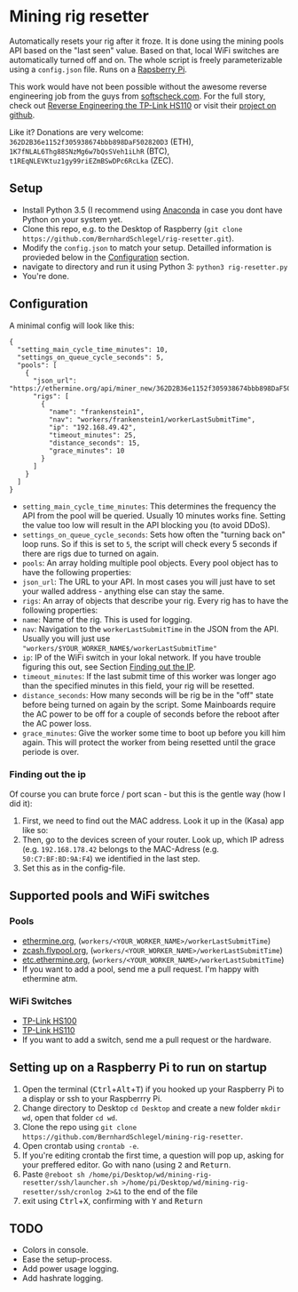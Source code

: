 # Mining rig resetter

Automatically resets your rig after it froze. It is done using the mining pools
API based on the "last seen" value. Based on that, local WiFi switches are
automatically turned off and on. The whole script is freely parameterizable
using a `config.json` file. Runs on a [Rapsberry Pi](http://amzn.to/2tDxQ1x).

This work would have not been possible without the awesome reverse engineering job
from the guys from [softscheck.com](https://www.softscheck.com/en/reverse-engineering-tp-link-hs110/).
For the full story, check out [Reverse Engineering the TP-Link HS110](https://www.softscheck.com/en/reverse-engineering-tp-link-hs110/) or visit
their [project on  github](https://github.com/softScheck/tplink-smartplug).

Like it? Donations are very welcome: `362D2B36e1152f305938674bbb898DaF502820D3` (ETH), `1K7fNLAL6Thg88SNzMg6w7bQsSVeh1iLhR` (BTC), `t1REqNLEVKtuz1gy99riEZmBSwDPc6RcLka` (ZEC).

## Setup

- Install Python 3.5 (I recommend using [Anaconda](https://www.continuum.io/downloads) in case you dont have Python on your
  system yet.
- Clone this repo, e.g. to the Desktop of Raspberry (`git clone https://github.com/BernhardSchlegel/rig-resetter.git`).
- Modify the `config.json` to match your setup. Detailled information is provieded
  below in the [Configuration](#Configuration) section.
- navigate to directory and run it using Python 3: `python3 rig-resetter.py`
- You're done.

## Configuration

A minimal config will look like this:

    {
      "setting_main_cycle_time_minutes": 10,
      "settings_on_queue_cycle_seconds": 5,
      "pools": [
        {
          "json_url": "https://ethermine.org/api/miner_new/362D2B36e1152f305938674bbb898DaF502820D3",
          "rigs": [
            {
              "name": "frankenstein1",
              "nav": "workers/frankenstein1/workerLastSubmitTime",
              "ip": "192.168.49.42",
              "timeout_minutes": 25,
              "distance_seconds": 15,
              "grace_minutes": 10
            }
          ]
        }
      ]
    }

- `setting_main_cycle_time_minutes`: This determines the frequency the API from
  the pool will be queried. Usually 10 minutes works fine. Setting the value too
  low will result in the API blocking you (to avoid DDoS).
- `settings_on_queue_cycle_seconds`: Sets how often the "turning back on" loop
  runs. So if this is set to `5`, the script will check every 5 seconds if there
  are rigs due to turned on again.
- `pools`: An array holding multiple pool objects. Every pool object has to have
   the following properties:
- `json_url`: The URL to your API. In most cases you will just have to set your
   walled address - anything else can stay the same.
- `rigs`: An array of objects that describe your rig. Every rig has to have the
   following properties:
- `name`: Name of the rig. This is used for logging.
- `nav`: Navigation to the `workerLastSubmitTime` in the JSON from the API.
   Usually you will just use `"workers/$YOUR_WORKER_NAME$/workerLastSubmitTime"`
- `ip`: IP of the WiFi switch in your lokal network. If you have trouble figuring
   this out, see Section [Finding out the IP](#finding-out-the-ip).
- `timeout_minutes`: If the last submit time of this worker was longer ago than
   the specified minutes in this field, your rig will be resetted.
- `distance_seconds`: How many seconds will be rig be in the "off" state before
   being turned on again by the script. Some Mainboards require the AC power to
   be off for a couple of seconds before the reboot after the AC power loss.
- `grace_minutes`: Give the worker some time to boot up before you kill him again.
   This will protect the worker from being resetted until the grace periode is over.


### Finding out the ip

Of course you can brute force / port scan - but this is the gentle way (how I did it):

1. First, we need to find out the MAC address. Look it up in the (Kasa) app like so:
1. Then, go to the devices screen of your router. Look up, which IP adress (e.g.
   `192.168.178.42` belongs to the MAC-Adress (e.g. `50:C7:BF:BD:9A:F4`) we
   identified in the last step.
1. Set this as <IP> in the config-file.


## Supported pools and WiFi switches

### Pools

- [ethermine.org](https://ethermine.org/), (`workers/<YOUR_WORKER_NAME>/workerLastSubmitTime`)
- [zcash.flypool.org](http://zcash.flypool.org/), (`workers/<YOUR_WORKER_NAME>/workerLastSubmitTime`)
- [etc.ethermine.org](https://etc.ethermine.org/), (`workers/<YOUR_WORKER_NAME>/workerLastSubmitTime`)
- If you want to add a pool, send me a pull request. I'm happy with ethermine atm.

### WiFi Switches

- [TP-Link HS100](http://amzn.to/2tGy4sN)
- [TP-Link HS110](http://amzn.to/2utluf2)
- If you want to add a switch, send me a pull request or the hardware.

## Setting up on a Raspberry Pi to run on startup

1. Open the terminal (<kbd>Ctrl</kbd>+<kbd>Alt</kbd>+<kbd>T</kbd>) if you hooked up your Raspberry Pi to a display or ssh to your Raspberrry Pi.
1. Change directory to Desktop `cd Desktop` and create a new folder `mkdir wd`, open that folder `cd wd`.
1. Clone the repo using `git clone https://github.com/BernhardSchlegel/mining-rig-resetter`.
1. Open crontab using `crontab -e`.
1. If you're editing crontab the first time, a question will pop up, asking for your preffered editor. Go with nano (using <kbd>2</kbd> and <kbd>Return</kbd>.
1. Paste `@reboot sh /home/pi/Desktop/wd/mining-rig-resetter/ssh/launcher.sh >/home/pi/Desktop/wd/mining-rig-resetter/ssh/cronlog 2>&1` to the end of the file
1. exit using <kbd>Ctrl</kbd>+<kbd>X</kbd>, confirming with <kbd>Y</kbd> and <kbd>Return</kbd>


## TODO

- Colors in console.
- Ease the setup-process.
- Add power usage logging.
- Add hashrate logging.
